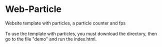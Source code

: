 # Web-Particle
Website template with particles, a particle counter and fps
<br><br>
To use the template with particles, you must download the directory, then go to the file "demo" and run the index.html.
